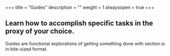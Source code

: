 +++
title = "Guides"
description = ""
weight = 1
alwaysopen = true
+++
## Learn how to accomplish specific tasks in the proxy of your choice.

Guides are functional explorations of getting something done with section.io in bite-sized format.